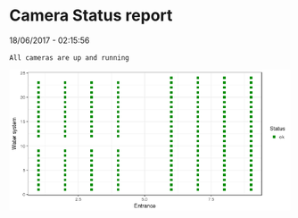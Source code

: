 Camera Status report
================
18/06/2017 - 02:15:56

    All cameras are up and running

![](camreport_files/figure-markdown_github/unnamed-chunk-2-1.png)
